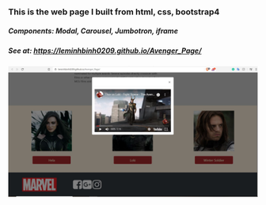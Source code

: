 ### This is the web page I built from html, css, bootstrap4
##### Components: Modal, Carousel, Jumbotron, iframe
##### See at: https://leminhbinh0209.github.io/Avenger_Page/
![screenshot](asset/screenshot.JPG "Description goes here")
